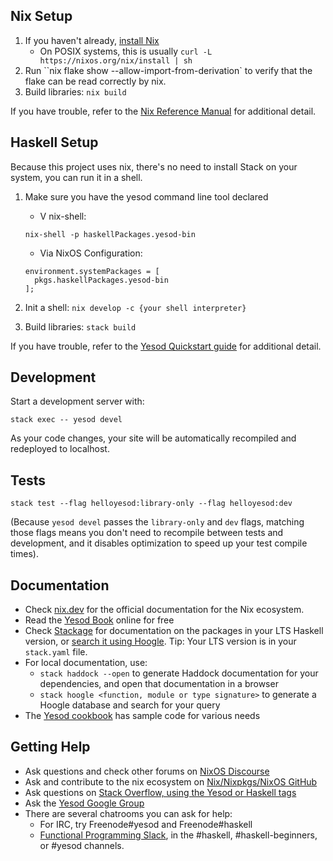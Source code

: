 ## Nix Setup

1. If you haven't already, [install Nix](https://nixos.org/download/)
	* On POSIX systems, this is usually `curl -L https://nixos.org/nix/install | sh`
2. Run ``nix flake show --allow-import-from-derivation` to verify that the flake can be read correctly by nix.
3. Build libraries: `nix build`

If you have trouble, refer to the [Nix Reference Manual](https://hydra.nixos.org/build/275163694/download/1/manual/introduction.html) for additional detail.

## Haskell Setup

Because this project uses nix, there's no need to install Stack on your system, you can run it in a shell.
1. Make sure you have the yesod command line tool declared
	* V nix-shell:

	```
	nix-shell -p haskellPackages.yesod-bin
	```

	* Via NixOS Configuration:

	```
	environment.systemPackages = [
      pkgs.haskellPackages.yesod-bin
    ];
	```

2. Init a shell: `nix develop -c {your shell interpreter}`
3. Build libraries: `stack build`

If you have trouble, refer to the [Yesod Quickstart guide](https://www.yesodweb.com/page/quickstart) for additional detail.

## Development

Start a development server with:

```
stack exec -- yesod devel
```

As your code changes, your site will be automatically recompiled and redeployed to localhost.

## Tests

```
stack test --flag helloyesod:library-only --flag helloyesod:dev
```

(Because `yesod devel` passes the `library-only` and `dev` flags, matching those flags means you don't need to recompile between tests and development, and it disables optimization to speed up your test compile times).

## Documentation

* Check [nix.dev](https://nix.dev/) for the official documentation for the Nix ecosystem.
* Read the [Yesod Book](https://www.yesodweb.com/book) online for free
* Check [Stackage](http://stackage.org/) for documentation on the packages in your LTS Haskell version, or [search it using Hoogle](https://www.stackage.org/lts/hoogle?q=). Tip: Your LTS version is in your `stack.yaml` file.
* For local documentation, use:
	* `stack haddock --open` to generate Haddock documentation for your dependencies, and open that documentation in a browser
	* `stack hoogle <function, module or type signature>` to generate a Hoogle database and search for your query
* The [Yesod cookbook](https://github.com/yesodweb/yesod-cookbook) has sample code for various needs

## Getting Help

* Ask questions and check other forums on [NixOS Discourse](https://discourse.nixos.org/)
* Ask and contribute to the nix ecosystem on [Nix/Nixpkgs/NixOS GitHub](https://github.com/NixOS/)
* Ask questions on [Stack Overflow, using the Yesod or Haskell tags](https://stackoverflow.com/questions/tagged/yesod+haskell)
* Ask the [Yesod Google Group](https://groups.google.com/forum/#!forum/yesodweb)
* There are several chatrooms you can ask for help:
	* For IRC, try Freenode#yesod and Freenode#haskell
	* [Functional Programming Slack](https://fpchat-invite.herokuapp.com/), in the #haskell, #haskell-beginners, or #yesod channels.
